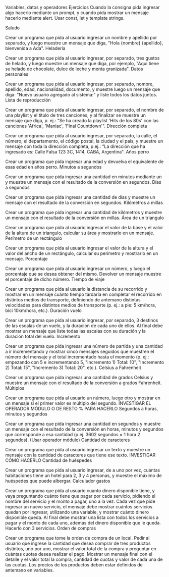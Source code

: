 Variables, datos y operadores
Ejercicios
Cuando la consigna pida ingresar algo hacerlo mediante un prompt, y cuando pida mostrar un mensaje hacerlo mediante alert. Usar const, let y template strings.

Saludo

Crear un programa que pida al usuario ingresar un nombre y apellido por separado, y luego muestre un mensaje que diga, "Hola {nombre} {apellido}, bienvenida a Ada".
Heladería

Crear un programa que pida al usuario ingresar, por separado, tres gustos de helado, y luego muestre un mensaje que diga, por ejemplo, "Aquí tiene su helado de chocolate, dulce de leche y menta granizada".
Datos personales

Crear un programa que pida al usuario ingresar, por separado, nombre, apellido, edad, nacionalidad, documento, y muestre luego un mensaje que diga: "Nuevo usuario agregado al sistema:" y liste todos los datos juntos.
Lista de reproducción

Crear un programa que pida al usuario ingresar, por separado, el nombre de una playlist y el título de tres canciones, y al finalizar se muestre un mensaje que diga, p. ej.: "Se ha creado la playlist 'Hits de los 80s' con las canciones 'Africa', 'Maniac', 'Final Countdown'".
Dirección completa

Crear un programa que pida al usuario ingresar, por separado, la calle, el número, el departamento, el código postal, la ciudad y el país, y muestre un mensaje con toda la dirección completa, p.ej.: "La dirección que ha ingresado es: Calle Falsa 123 3C, 1414, CABA, Argentina".
Años perro

Crear un programa que pida ingresar una edad y devuelva el equivalente de esas edad en años perro.
Minutos a segundos

Crear un programa que pida ingresar una cantidad en minutos mediante un y muestre un mensaje con el resultado de la conversión en segundos.
Días a segundos

Crear un programa que pida ingresar una cantidad de días y muestre un mensaje con el resultado de la conversión en segundos.
Kilómetros a millas

Crear un programa que pida ingresar una cantidad de kilómetros y muestre un mensaje con el resultado de la conversión en millas.
Área de un triangulo

Crear un programa que pida al usuario ingresar el valor de la base y el valor de la altura de un triangulo, calcular su área y mostrarlo en un mensaje.
Perímetro de un rectángulo

Crear un programa que pida al usuario ingresar el valor de la altura y el valor del ancho de un rectángulo, calcular su perímetro y mostrarlo en un mensaje.
Porcentaje

Crear un programa que pida al usuario ingresar un número, y luego el porcentaje que se desea obtener del mismo. Devolver un mensaje muestre el porcentaje de dicho número.
Tiempo de viaje

Crear un programa que pida al usuario la distancia de su recorrido y mostrar en un mensaje cuánto tiempo tardaría en completar el recorrido en distintos medios de transporte, definiendo de antemano distintas velocidades para distintos medios de transporte (p. ej.: a pie: 5 km/hora, bici 10km/hora, etc.).
Duración vuelo

Crear un programa que pida al usuario ingresar, por separado, 3 destinos de las escalas de un vuelo, y la duración de cada uno de ellos. Al final debe mostrar un mensaje que liste todas las escalas con su duración y la duración total del vuelo.
Incremento

Crear un programa que pida ingresar una número de partida y una cantidad a ir incrementando y mostrar cinco mensajes seguidos que muestren el número del mensaje y el total incrementado hasta el momento (p. ej.: empezando con 5 e incrementando 5, "Incremento 1) Total: 10", "Incremento 2) Total: 15", "Incremento 3) Total: 20", etc.).
Celsius a Fahrenheit

Crear un programa que pida ingresar una cantidad de grados Celsius y muestre un mensaje con el resultado de la conversión a grados Fahrenheit.
Múltiplos

Crear un programa que pida al usuario un número, luego otro y mostrar en un mensaje si el primer valor es múltiplo del segundo. INVESTIGAR EL OPERADOR MÓDULO O DE RESTO % PARA HACERLO
Segundos a horas, minutos y segundos

Crear un programa que pida ingresar una cantidad en segundos y muestre un mensaje con el resultado de la conversión en horas, minutos y segundos que corresponde a esa cantidad (p.ej. 3602 segundos = 1 hora 2 segundos). (Usar operador módulo)
Cantidad de caracteres

Crear un programa que pida al usuario ingresar un texto y muestre un mensaje con la cantidad de caracteres que tiene ese texto. INVESTIGAR CÓMO HACERLO
Cantidad de huéspedes

Crear un programa que pida al usuario ingresar, de a uno por vez, cuántas habitaciones tiene un hotel para 2, 3 y 4 personas, y muestre el máximo de huéspedes que puede albergar.
Calculador gastos

Crear un programa que pida al usuario cuanto dinero disponible tiene, y vaya preguntando cuánto tiene que pagar por cada servicio, pidiendo el nombre del servicio y el monto a pagar, uno a la vez. Cada vez que pide ingresar un nuevo servicio, el mensaje debe mostrar cuántos servicios quedan por ingresar, utilizando una variable, y mostrar cuánto dinero disponible queda. Al final debe mostrar una lista con todos los servicios a pagar y el monto de cada uno, además del dinero disponible que le queda. Hacerlo con 3 servicios.
Orden de compras

Crear un programa que tome la orden de compra de un local. Pedir al usuario que ingrese la cantidad que desea comprar de tres productos distintos, uno por uno, mostrar el valor total de la compra y preguntar en cuántas cuotas desea realizar el pago. Mostrar un mensaje final con el detalle y el valor total la compra, cantidad de cuotas y valor de cada una de las cuotas. Los precios de los productos deben estar definidos de antemano en variables.
